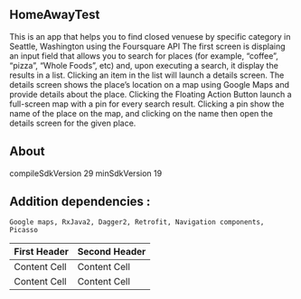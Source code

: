 ## HomeAwayTest

  This is an app that helps you to find closed venuese by specific category in Seattle, Washington using the Foursquare API
  The first screen is displaing an input field that allows you to search for places (for example, “coffee”, “pizza”, “Whole Foods”, etc) and, upon executing a search, it display the results in a list. Clicking an item in the list will launch a details screen. The details screen shows the place’s location on a map using Google Maps and provide details about the place.
   Clicking the Floating Action Button launch a full-screen map with a pin for every search result. Clicking a pin show the name of the place on the map, and clicking on the name then open the details screen for the given place.

## About
compileSdkVersion 29
minSdkVersion 19

## Addition dependencies :
    Google maps, RxJava2, Dagger2, Retrofit, Navigation components, Picasso
    

| First Header  | Second Header |
| ------------- | ------------- |
| Content Cell  | Content Cell  |
| Content Cell  | Content Cell  |
